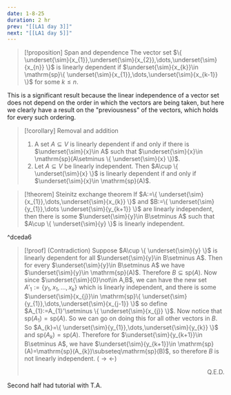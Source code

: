 ```yaml
---
date: 1-8-25
duration: 2 hr
prev: "[[LA1 day 3]]"
next: "[[LA1 day 5]]"
---
```

>[!proposition] Span and dependence
>The vector set $\{ \underset{\sim}{x_{1}},\underset{\sim}{x_{2}},\dots,\underset{\sim}{x_{n}} \}$ is linearly dependent if $\underset{\sim}{x_{k}}\in \mathrm{sp}\{ \underset{\sim}{x_{1}},\dots,\underset{\sim}{x_{k-1}} \}$ for some $k≤n$.

This is a significant result because the linear independence of a vector set does not depend on the order in which the vectors are being taken, but here we clearly have a result on the "previousness" of the vectors, which holds for every such ordering.
>[!corollary] Removal and addition
>1. A set $A\subseteq V$ is linearly dependent if and only if there is $\underset{\sim}{x}\in A$ such that $\underset{\sim}{x}\in \mathrm{sp}(A\setminus \{ \underset{\sim}{x} \})$.
>2. Let $A\subseteq V$ be linearly independent. Then $A\cup \{ \underset{\sim}{x} \}$ is linearly dependent if and only if $\underset{\sim}{x}\in \mathrm{sp}(A)$.

>[!theorem] Steinitz exchange theorem
>If $A:=\{ \underset{\sim}{x_{1}},\dots,\underset{\sim}{x_{k}} \}$ and $B:=\{ \underset{\sim}{y_{1}},\dots \underset{\sim}{y_{k+1}} \}$ are linearly independent, then there is some $\underset{\sim}{y}\in B\setminus A$ such that $A\cup \{ \underset{\sim}{y} \}$ is linearly independent.

^dceda6

>[!proof]
> (Contradiction) Suppose $A\cup \{ \underset{\sim}{y} \}$ is linearly dependent for all $\underset{\sim}{y}\in B\setminus A$. Then for every $\underset{\sim}{y}\in B\setminus A$ we have $\underset{\sim}{y}\in \mathrm{sp}(A)$. Therefore $B\subseteq \mathrm{sp}(A)$.
> Now since $\underset{\sim}{0}\not\in A,B$, we can have the new set $A'_{1}:=\{ y_{1},x_{1},\dots,x_{k} \}$ which is linearly independent, and there is some $\underset{\sim}{x_{j}}\in \mathrm{sp}\{ \underset{\sim}{y_{1}},\dots,\underset{\sim}{x_{j-1}} \}$ so define $A_{1}:=A_{1}'\setminus \{ \underset{\sim}{x_{j}} \}$. Now notice that $\mathrm{sp}(A_{1})=\mathrm{sp}(A)$. So we can go on doing this for all other vectors in $B$. So $A_{k}=\{ \underset{\sim}{y_{1}},\dots,\underset{\sim}{y_{k}} \}$ and $\mathrm{sp}(A_{k})=\mathrm{sp}(A).$ Therefore for $\underset{\sim}{y_{k+1}}\in B\setminus A$, we have $\underset{\sim}{y_{k+1}}\in \mathrm{sp}(A)=\mathrm{sp}(A_{k})\subseteq\mathrm{sp}(B)$, so therefore $B$ is not linearly independent. ($\rightarrow\leftarrow$)<div style="text-align: right;"> Q.E.D.  </div>

Second half had tutorial with T.A.